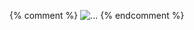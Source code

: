{% comment %} <img src="{{url_for('static',filename='profile_pics/'+current_user.profile_image)}}" class="card-img-top" alt="..."> {% endcomment %}